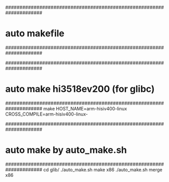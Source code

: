 #####################################################################
# auto makefile
#####################################################################


#####################################################################
# auto make hi3518ev200 (for glibc)
#####################################################################
make HOST_NAME=arm-hisiv400-linux CROSS_COMPILE=arm-hisiv400-linux-

#####################################################################
# auto make by auto_make.sh
#####################################################################
cd glib/
./auto_make.sh make x86 
./auto_make.sh merge x86 

